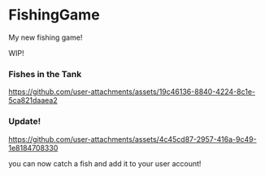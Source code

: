 # FishingGame
My new fishing game!

WIP!

### Fishes in the Tank
https://github.com/user-attachments/assets/19c46136-8840-4224-8c1e-5ca821daaea2


### Update!
https://github.com/user-attachments/assets/4c45cd87-2957-416a-9c49-1e8184708330

you can now catch a fish and add it to your user account!
